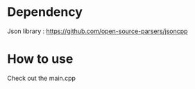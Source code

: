 # Dependency

Json library : https://github.com/open-source-parsers/jsoncpp


# How to use

Check out the main.cpp

